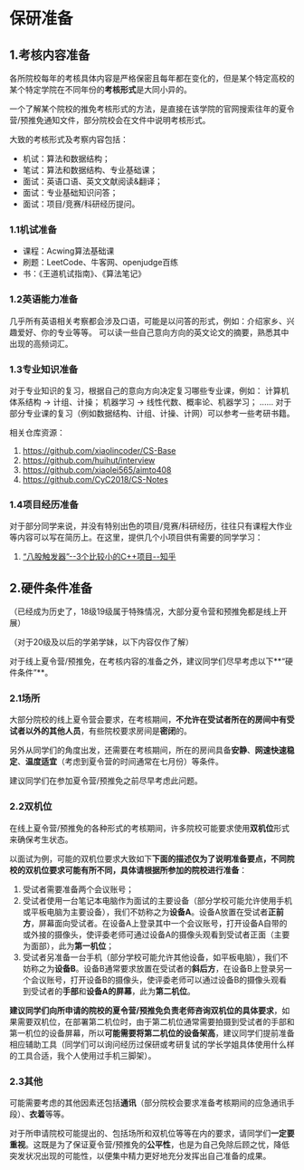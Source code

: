 

# 保研准备

## 1.考核内容准备

各所院校每年的考核具体内容是严格保密且每年都在变化的，但是某个特定高校的某个特定学院在不同年份的**考核形式**是大同小异的。

一个了解某个院校的推免考核形式的方法，是直接在该学院的官网搜索往年的夏令营/预推免通知文件，部分院校会在文件中说明考核形式。

大致的考核形式及考察内容包括：

- 机试：算法和数据结构；
- 笔试：算法和数据结构、专业基础课；
- 面试：英语口语、英文文献阅读&翻译；
- 面试：专业基础知识问答；
- 面试：项目/竞赛/科研经历提问。

### 1.1机试准备

- 课程：Acwing算法基础课
- 刷题：LeetCode、牛客网、openjudge百练
- 书：《王道机试指南》、《算法笔记》

### 1.2英语能力准备

几乎所有英语相关考察都会涉及口语，可能是以问答的形式，例如：介绍家乡、兴趣爱好、你的专业等等。
可以读一些自己意向方向的英文论文的摘要，熟悉其中出现的高频词汇。

### 1.3专业知识准备

对于专业知识的复习，根据自己的意向方向决定复习哪些专业课，例如：
计算机体系结构 -> 计组、计操； 机器学习 -> 线性代数、概率论、机器学习； ......
对于部分专业课的复习（例如数据结构、计组、计操、计网）可以参考一些考研书籍。

相关仓库资源：

1. https://github.com/xiaolincoder/CS-Base
2. https://github.com/huihut/interview
3. https://github.com/xiaolei565/aimto408
4. https://github.com/CyC2018/CS-Notes

### 1.4项目经历准备

对于部分同学来说，并没有特别出色的项目/竞赛/科研经历，往往只有课程大作业等内容可以写在简历上。在这里，提供几个小项目供有需要的同学学习：

1. [“八股触发器”--3个比较小的C++项目--知乎](https://zhuanlan.zhihu.com/p/612921777)



## 2.硬件条件准备

（已经成为历史了，18级19级属于特殊情况，大部分夏令营和预推免都是线上开展）

（对于20级及以后的学弟学妹，以下内容仅作了解）

对于线上夏令营/预推免，在考核内容的准备之外，建议同学们尽早考虑以下**“硬件条件”**。

### 2.1场所

大部分院校的线上夏令营会要求，在考核期间，**不允许在受试者所在的房间中有受试者以外的其他人员**，有些院校要求房间是**密闭**的。

另外从同学们的角度出发，还需要在考核期间，所在的房间具备**安静**、**网速快速稳定**、**温度适宜**（考虑到夏令营的时间通常在七月份）等条件。

建议同学们在参加夏令营/预推免之前尽早考虑此问题。

### 2.2双机位

在线上夏令营/预推免的各种形式的考核期间，许多院校可能要求使用**双机位**形式来确保考生状态。

以面试为例，可能的双机位要求大致如下**下面的描述仅为了说明准备要点，不同院校的双机位要求可能有所不同，具体请根据所参加的院校进行准备**：

1. 受试者需要准备两个会议账号；
2. 受试者使用一台笔记本电脑作为面试的主要设备（部分学校可能允许使用手机或平板电脑为主要设备），我们不妨称之为**设备A**。设备A放置在受试者**正前方**，屏幕面向受试者。在设备A上登录其中一个会议账号，打开设备A自带的或外接的摄像头，使评委老师可通过设备A的摄像头观看到受试者正面（主要为面部），此为**第一机位**；
3. 受试者另准备一台手机（部分学校可能允许其他设备，如平板电脑），我们不妨称之为**设备B**。设备B通常要求放置在受试者的**斜后方**，在设备B上登录另一个会议账号，打开设备B的摄像头，使评委老师可以通过设备B的摄像头观看到受试者的**手部**和**设备A的屏幕**，此为**第二机位**。

**建议同学们向所申请的院校的夏令营/预推免负责老师咨询双机位的具体要求**，如果需要双机位，在部署第二机位时，由于第二机位通常需要拍摄到受试者的手部和第一机位的设备屏幕，所以**可能需要将第二机位的设备架高**，建议同学们提前准备相应辅助工具（同学们可以询问经历过保研或考研复试的学长学姐具体使用什么样的工具合适，我个人使用过手机三脚架）。

### 2.3其他

可能需要考虑的其他因素还包括**通讯**（部分院校会要求准备考核期间的应急通讯手段）、**衣着**等等。

对于所申请院校可能提出的、包括场所和双机位等等在内的要求，请同学们**一定要重视**。这既是为了保证夏令营/预推免的**公平性**，也是为自己免除后顾之忧，降低突发状况出现的可能性，以便集中精力更好地充分发挥出自己准备的成果。